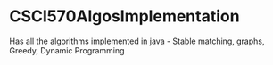 # CSCI570AlgosImplementation
Has all the algorithms implemented in java - Stable matching, graphs, Greedy, Dynamic Programming
